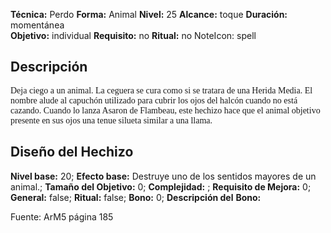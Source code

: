
**Técnica:** Perdo
**Forma:** Animal
**Nivel:** 25
**Alcance:** toque 
**Duración:** momentánea  
**Objetivo:** individual
**Requisito:** no
**Ritual:** no
NoteIcon: spell




## Descripción 
<p><span style="font-family: 'Roboto Serif', cursive">Deja ciego a un animal. La ceguera se cura como si se tratara de una Herida Media. El nombre alude al capuchón utilizado para cubrir los ojos del halcón cuando no está cazando.</span><span style="font-family: 'Uncial Antiqua', cursive"> </span><span style="font-family: 'Roboto Serif', cursive">Cuando lo lanza Asaron de Flambeau, este hechizo hace que el animal objetivo presente en sus ojos una tenue silueta similar a una llama.</span></p>

## Diseño del Hechizo 

**Nivel base:** 20; **Efecto base:** Destruye uno de los sentidos mayores de un animal.;  **Tamaño del **Objetivo:**** 0; **Complejidad:** ; **Requisito de Mejora:** 0; **General:** false; **Ritual:** false; **Bono:** 0; **Descripción del** **Bono:** 

Fuente: ArM5 página 185